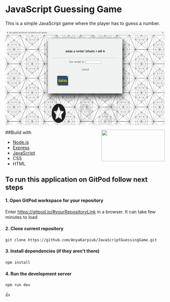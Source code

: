 # JavaScript Guessing Game
This is a simple JavaScript game where the player has to guess a number. 

<img align="center" width="510" height="300" src="1.PNG">

##Build with
<img align="right" width="200" height="100" src="https://i.morioh.com/8c8203b86e.png">

- [Node.js](https://nodejs.org/en/)
- [Express](https://expressjs.com/)
- [JavaScript](https://www.javascript.com/)
- CSS
- HTML

## To run this application on GitPod follow next steps 

#### 1. Open GitPod workspace for your repository
Enter https://gitpod.io/#yourRepositoryLink in a browser. It can take few minutes to load

#### 2. Clone current repository
```linux
git clone https://github.com/AnyaKarpiuk/JavaScriptGuessingGame.git
```

#### 3. Install dependencies (if they aren't there)
```linux
npm install
```

#### 4. Run the development server
```linux
npm run dev
```

:+1:
